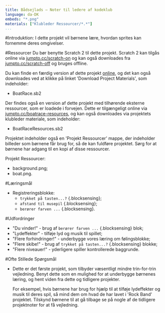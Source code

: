 ```yaml
---
title: Bådsejlads — Noter til ledere af kodeklub
language: da-DK
embeds: "*.png"
materials: ["Klubleder Ressourcer/*.*"]
...
```


#Introduktion:
I dette projekt vil børnene lære, hvordan sprites kan fornemme deres omgivelser.

#Ressourcer
Du bør benytte Scratch 2 til dette projekt. Scratch 2 kan tilgås online via [jumpto.cc/scratch-on](http://jumpto.cc/scratch-on) og kan også downloades fra [jumpto.cc/scratch-off](http://jumpto.cc/scratch-off) og bruges offline. 

Du kan finde en færdig version af dette projekt <a href="http://scratch.mit.edu/projects/63957956/#editor">online</a>, og det kan også downloades ved at klikke på linket 'Download Project Materials', som indeholder:  

+ BoatRace.sb2

Der findes også en version af dette projekt med tilhørende eksterne ressourcer, som er loadede i forvejen. Dette er tilgængeligt online via [jumpto.cc/boatrace-resources](http://jumpto.cc/boatrace-resources), og kan også downloades via projektets klubleder materiale, som indeholder:

+ BoatRaceResources.sb2 

Projektet indeholder også en 'Projekt Ressourcer' mappe, der indeholder billeder som børnene får brug for, så de kan fuldføre projektet. Sørg for at børnene har adgang til en kopi af disse ressourcer.

Projekt Ressourcer:
+ background.png;
+ boat.png.

#Læringsmål
+ Registreringsblokke:
	+ `trykket på tasten...?` {.blocksensing};
	+ `afstand til musepil` {.blocksensing};
	+ `berører farven ...` {.blocksensing}.

#Udfordringer
+ "Du vinder!" - brug af `berører farven ...` {.blocksensing} blok; 
+ "Lydeffekter" - tilføje lyd og musik til spillet;
+ "Flere forhindringer!" - underbygge vores læring om følingsblokke;
+ "Flere skibe!" - brug af `trykket på tasten...?` {.blocksensing} blokke;
+ "Flere niveauer!" - yderligere spiller kontrollerede baggrunde.

#Ofte Stillede Spørgsmål
+ Dette er det første projekt, som tilbyder væsentligt mindre trin-for-trin vejledning. Benyt dette som en mulighed for at underbygge børnenes læring, og hent viden fra dette og tidligere projekter.    

	For eksempel, hvis børnene har brug for hjælp til at tilføje lydeffekter og musik til deres spil, så mind dem om hvad de har lavet i 'Rock Band' projektet. Tilskynd børnene til at gå tilbage se på nogle af de tidligere projektnoter for at få vejledning. 

